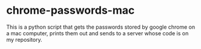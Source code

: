 # chrome-passwords-mac
This is a python script that gets the passwords stored by google chrome on a mac computer, prints them out and sends to a server whose code is on my repository.
